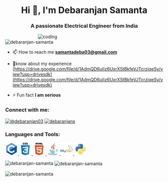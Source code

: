 <h1 align="center">Hi 👋, I'm Debaranjan Samanta</h1>
<h3 align="center">A passionate Electrical Engineer from India</h3>
<img align="right" alt="coding" width="400" src="https://camo.githubusercontent.com/7de37139d0b4c1ce40865e799b446c0e963a3dd8fb68d239707237c40604fa3d/68747470733a2f2f63646e2e6472696262626c652e636f6d2f75736572732f3733303730332f73637265656e73686f74732f363538313234332f6176656e746f2e676966"><p align="left"> 
<p align="left"> <img src="https://komarev.com/ghpvc/?username=debaranjan-samanta&label=Profile%20views&color=0e75b6&style=flat" alt="debaranjan-samanta" /> </p>

- 📫 How to reach me **samantadeba03@gmail.com**

- 📄know about my experience [https://drive.google.com/file/d/1AdmQD6uIjz6UxrXStBkfeVJTcrziqeSy/view?usp=drivesdk](https://drive.google.com/file/d/1AdmQD6uIjz6UxrXStBkfeVJTcrziqeSy/view?usp=drivesdk)

- ⚡ Fun fact **I am serious**

<h3 align="left">Connect with me:</h3>
<p align="left">
<a href="https://twitter.com/@debaranjan03" target="blank"><img align="center" src="https://raw.githubusercontent.com/rahuldkjain/github-profile-readme-generator/master/src/images/icons/Social/twitter.svg" alt="@debaranjan03" height="30" width="40" /></a>
<a href="https://linkedin.com/in/debaranjans" target="blank"><img align="center" src="https://raw.githubusercontent.com/rahuldkjain/github-profile-readme-generator/master/src/images/icons/Social/linked-in-alt.svg" alt="debaranjans" height="30" width="40" /></a>
</p>

<h3 align="left">Languages and Tools:</h3>
<p align="left"> <a href="https://www.cprogramming.com/" target="_blank" rel="noreferrer"> <img src="https://raw.githubusercontent.com/devicons/devicon/master/icons/c/c-original.svg" alt="c" width="40" height="40"/> </a> <a href="https://www.w3schools.com/css/" target="_blank" rel="noreferrer"> <img src="https://raw.githubusercontent.com/devicons/devicon/master/icons/css3/css3-original-wordmark.svg" alt="css3" width="40" height="40"/> </a> <a href="https://www.w3.org/html/" target="_blank" rel="noreferrer"> <img src="https://raw.githubusercontent.com/devicons/devicon/master/icons/html5/html5-original-wordmark.svg" alt="html5" width="40" height="40"/> </a> <a href="https://www.java.com" target="_blank" rel="noreferrer"> <img src="https://raw.githubusercontent.com/devicons/devicon/master/icons/java/java-original.svg" alt="java" width="40" height="40"/> </a> <a href="https://www.mysql.com/" target="_blank" rel="noreferrer"> <img src="https://raw.githubusercontent.com/devicons/devicon/master/icons/mysql/mysql-original-wordmark.svg" alt="mysql" width="40" height="40"/> </a> <a href="https://www.python.org" target="_blank" rel="noreferrer"> <img src="https://raw.githubusercontent.com/devicons/devicon/master/icons/python/python-original.svg" alt="python" width="40" height="40"/> </a> </p>

<p><img align="left" src="https://github-readme-stats.vercel.app/api/top-langs?username=debaranjan-samanta&show_icons=true&locale=en&layout=compact" alt="debaranjan-samanta" /></p>

<p>&nbsp;<img align="center" src="https://github-readme-stats.vercel.app/api?username=debaranjan-samanta&show_icons=true&locale=en" alt="debaranjan-samanta" /></p>

<p><img align="center" src="https://github-readme-streak-stats.herokuapp.com/?user=debaranjan-samanta&" alt="debaranjan-samanta" /></p>

